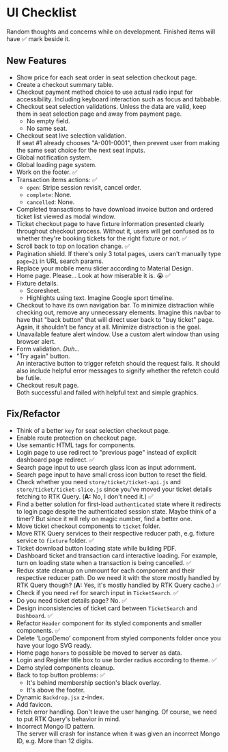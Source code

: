 # UI Checklist

Random thoughts and concerns while on development. Finished items will have ✅ mark beside it.

## New Features

- Show price for each seat order in seat selection checkout page.
- Create a checkout summary table.
- Checkout payment method choice to use actual radio input for accessibility. Including keyboard interaction such as focus and tabbable.
- Checkout seat selection validations. Unless the data are valid, keep them in seat selection page and away from payment page.
  - No empty field.
  - No same seat.
- Checkout seat live selection validation.  
  If seat #1 already chooses "A-001-0001", then prevent user from making the same seat choice for the next seat inputs.
- Global notification system.
- Global loading page system.
- Work on the footer. ✅
- Transaction items actions: ✅
  - `open`: Stripe session revisit, cancel order.
  - `complete`: None.
  - `cancelled`: None.
- Completed transactions to have download invoice button and ordered ticket list viewed as modal window.
- Ticket checkout page to have fixture information presented clearly throughout checkout process. Without it, users will get confused as to whether they're booking tickets for the right fixture or not. ✅
- Scroll back to top on location change. ✅
- Pagination shield. If there's only 3 total pages, users can't manually type `page=21` in URL search params.
- Replace your mobile menu slider according to Material Design.
- Home page. Please... Look at how miserable it is. 😭 ✅
- Fixture details.
  - Scoresheet.
  - Highlights using text. Imagine Google sport timeline.
- Checkout to have its own navigation bar. To minimize distraction while checking out, remove any unnecessary elements. Imagine this navbar to have that "back button" that will direct user back to "buy ticket" page. Again, it shouldn't be fancy at all. Minimize distraction is the goal.
- Unavailable feature alert window. Use a custom alert window than using browser alert.
- Form validation. _Duh..._
- "Try again" button.  
  An interactive button to trigger refetch should the request fails. It should also include helpful error messages to signify whether the refetch could be futile.
- Checkout result page.  
  Both successful and failed with helpful text and simple graphics.

## Fix/Refactor

- Think of a better `key` for seat selection checkout page.
- Enable route protection on checkout page.
- Use semantic HTML tags for components.
- Login page to use redirect to "previous page" instead of explicit dashboard page redirect. ✅
- Search page input to use search glass icon as input adornment.
- Search page input to have small cross icon button to reset the field.
- Check whether you need `store/ticket/ticket-api.js` and `store/ticket/ticket-slice.js` since you've moved your ticket details fetching to RTK Query. (**A:** No, I don't need it.) ✅
- Find a better solution for first-load `authenticated` state where it redirects to login page despite the authenticated session state. Maybe think of a timer? But since it will rely on magic number, find a better one.
- Move ticket checkout components to `ticket` folder.
- Move RTK Query services to their respective reducer path, e.g. fixture service to `fixture` folder. ✅
- Ticket download button loading state while building PDF.
- Dashboard ticket and transaction card interactive loading. For example, turn on loading state when a transaction is being cancelled. ✅
- Redux state cleanup on unmount for each component and their respective reducer path. Do we need it with the store mostly handled by RTK Query though? (**A:** Yes, it's mostly handled by RTK Query cache.) ✅
- Check if you need `ref` for search input in `TicketSearch`. ✅
- Do you need ticket details page? No. ✅
- Design inconsistencies of ticket card between `TicketSearch` and `Dashboard`. ✅
- Refactor `Header` component for its styled components and smaller components. ✅
- Delete 'LogoDemo' component from styled components folder once you have your logo SVG ready.
- Home page `honors` to possible be moved to server as data.
- Login and Register title box to use border radius according to theme. ✅
- Demo styled components cleanup.
- Back to top button problems: ✅
  - It's behind membership section's black overlay.
  - It's above the footer.
- Dynamic `Backdrop.jsx` z-index.
- Add favicon.
- Fetch error handling. Don't leave the user hanging. Of course, we need to put RTK Query's behavior in mind.
- Incorrect Mongo ID pattern.  
  The server will crash for instance when it was given an incorrect Mongo ID, e.g. More than 12 digits.
